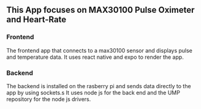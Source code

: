 ## This App focuses on MAX30100 Pulse Oximeter and Heart-Rate

### Frontend

The frontend app that connects to a max30100 sensor and displays pulse and temperature data.
It uses react native and expo to render the app.

### Backend

The backend is installed on the rasberry pi and sends data directly to the app by using sockets.s
It uses node js for the back end and the UMP repository for the node js drivers.
